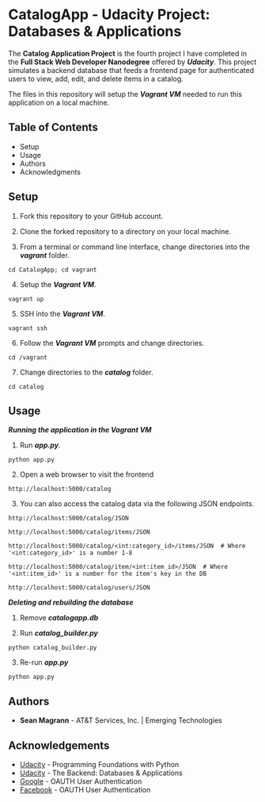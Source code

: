 # CatalogApp - Udacity Project: Databases & Applications

The **Catalog Application Project** is the fourth project I have completed in the **Full Stack Web Developer Nanodegree** offered by **_Udacity_**.  This project simulates a backend database that feeds a frontend page for authenticated users to view, add, edit, and delete items in a catalog.

The files in this repository will setup the **_Vagrant VM_** needed to run this application on a local machine.

## Table of Contents

* Setup
* Usage
* Authors
* Acknowledgments

## Setup

1. Fork this repository to your GitHub account.

2. Clone the forked repository to a directory on your local machine.

3. From a terminal or command line interface, change directories into the **_vagrant_** folder.
```
cd CatalogApp; cd vagrant
```
4. Setup the **_Vagrant VM_**.
```
vagrant up
```
5. SSH into the **_Vagrant VM_**.
```
vagrant ssh
```
6. Follow the **_Vagrant VM_** prompts and change directories.
```
cd /vagrant
```
7. Change directories to the **_catalog_** folder.
```
cd catalog
```

## Usage

**_Running the application in the Vagrant VM_**

1. Run **_app.py_**.
```
python app.py
```
2. Open a web browser to visit the frontend
```
http://localhost:5000/catalog
```
3. You can also access the catalog data via the following JSON endpoints.
```
http://localhost:5000/catalog/JSON
```
```
http://localhost:5000/catalog/items/JSON
```
```
http://localhost:5000/catalog/<int:category_id>/items/JSON  # Where '<int:category_id>' is a number 1-8
```
```
http://localhost:5000/catalog/item/<int:item_id>/JSON  # Where '<int:item_id>' is a number for the item's key in the DB
```
```
http://localhost:5000/catalog/users/JSON
```

**_Deleting and rebuilding the database_**

1. Remove **_catalogapp.db_**

2. Run **_catalog_builder.py_**
```
python catalog_builder.py
```
3. Re-run **_app.py_**
```
python app.py
```

## Authors

* **Sean Magrann** - AT&T Services, Inc. | Emerging Technologies

## Acknowledgements

* [Udacity](https://www.udacity.com/) - Programming Foundations with Python
* [Udacity](https://www.udacity.com/) - The Backend: Databases & Applications
* [Google](https://developers.google.com/) - OAUTH User Authentication
* [Facebook](https://developers.facebook.com/) - OAUTH User Authentication
